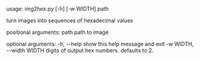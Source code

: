 usage: img2hex.py [-h] [-w WIDTH] path

turn images into sequences of hexadecimal values

positional arguments:
  path                  path to image

optional arguments:
  -h, --help            show this help message and exit
  -w WIDTH, --width WIDTH
                        digits of output hex numbers. defaults to 2.
